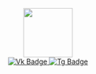 <div id="header" align="center">
  <img src="https://i.giphy.com/media/v1.Y2lkPTc5MGI3NjExbmpxd2t2MDkzMThjenhvY2FxYmhvdmw1NnhlN3h2ZGlydGFlbDNyOCZlcD12MV9pbnRlcm5hbF9naWZfYnlfaWQmY3Q9Zw/RLEdq1A9PT0BZo27s3/giphy.gif" width="100"/>
</div>
<div id="badges" align="center">
  <a href="https://vk.com/poduvest">
    <img src="https://img.shields.io/badge/Vk-blue?logo=vk&logoColor=white&style=for-the-badge" alt="Vk Badge"/>
  </a>
  <a href="https://t.me/ikitenok">
    <img src="https://img.shields.io/badge/Tg-blue?logo=telegram&logoColor=white&style=for-the-badge" alt="Tg Badge"/>
  </a>
</div>
<div id="badges" align="center">
    <img src="https://komarev.com/ghpvc/?username=ikitenik&style=flat-square&color=blue" alt=""/>
</div>
